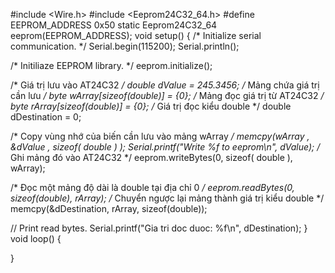 #include <Wire.h>
#include <Eeprom24C32_64.h>
#define EEPROM_ADDRESS 0x50
static Eeprom24C32_64 eeprom(EEPROM_ADDRESS);
void setup()
{
  /* Initialize serial communication. */
  Serial.begin(115200);
  Serial.println();

  /* Initiliaze EEPROM library. */
  eeprom.initialize();

  /* Giá trị lưu vào AT24C32 */
  double dValue = 245.3456;
  /* Mảng chứa giá trị cần lưu */
  byte wArray[sizeof(double)] = {0};
  /* Mảng đọc giá trị từ AT24C32 */
  byte rArray[sizeof(double)] = {0};
  /* Giá trị đọc kiểu double */
  double dDestination = 0;
  

  /* Copy vùng nhớ của biến cần lưu vào mảng wArray */
  memcpy(wArray , &dValue , sizeof( double ) );
  Serial.printf("Write %f to eeprom\n", dValue);
  /* Ghi mảng đó vào AT24C32 */
  eeprom.writeBytes(0, sizeof( double ), wArray);

  /* Đọc một mảng độ dài là double tại địa chỉ 0 */
  eeprom.readBytes(0, sizeof(double), rArray);
  /* Chuyển ngược lại mảng thành giá trị kiểu double */
  memcpy(&dDestination, rArray, sizeof(double));

  // Print read bytes.
  Serial.printf("Gia tri doc duoc: %f\n", dDestination);
}
void loop()
{

}
